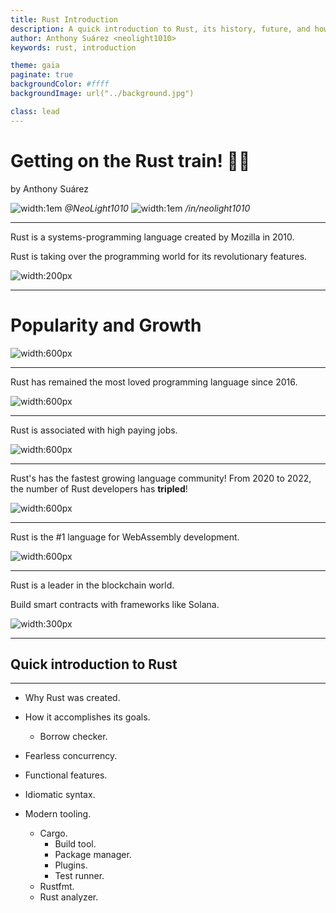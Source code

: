 ```yaml
---
title: Rust Introduction
description: A quick introduction to Rust, its history, future, and how to get started.
author: Anthony Suárez <neolight1010>
keywords: rust, introduction

theme: gaia
paginate: true
backgroundColor: #ffff
backgroundImage: url("../background.jpg")

class: lead
---
```


# Getting on the Rust train! 🦀🚂

by Anthony Suárez


![width:1em](https://cdn-icons-png.flaticon.com/512/25/25231.png) *@NeoLight1010*
![width:1em](https://cdn-icons-png.flaticon.com/512/174/174857.png) */in/neolight1010*

---

Rust is a systems-programming language created by Mozilla in 2010.

Rust is taking over the programming world for its revolutionary features.

![width:200px](https://rustacean.net/assets/cuddlyferris.png)

---

# Popularity and Growth

![width:600px](https://cdna.artstation.com/p/assets/images/images/010/103/780/large/eoin-o-broin-03.jpg?1522607778)

---

Rust has remained the most loved programming language since 2016.

![width:600px](https://rustacean.net/more-crabby-things/ferris-love.jpg)

<!--_footer: StackOverflow Survey 2016, 2017, 2018, 2019, 2020, 2021 -->

---

Rust is associated with high paying jobs.

![width:600px](https://i.imgur.com/Npho9BV.png)

<!-- Rust jobs usually have high-paying salaries averaging at around $77,530 
per year, according to the 2021 StackOverflow Survey.-->

<!-- _footer: StackOverflow Surveys -->

---

Rust's has the fastest growing language community! From 2020 to 2022, the
number of Rust developers has **tripled**!

![width:600px](https://blog.knoldus.com/wp-content/uploads/2020/09/Rust-1024x381-1.jpg)

<!-- Rust is mostly popular in AR/VR and IoT. Now bigger than Ruby. -->
<!-- Rust's community had nearly 2.2M developers at the time of the survey. -->

<!-- _footer: State of the Developer Nation 2022 -->

---

Rust is the #1 language for WebAssembly development. 

![width:600px](https://www.rust-lang.org/static/images/wasm-ferris.png)

<!-- Most WASM developers either use Rust, or they want to use it. -->

<!--_footer: State of WASM 2021: https://blog.scottlogic.com/2021/06/21/state-of-wasm.html -->

---

Rust is a leader in the blockchain world.

Build smart contracts with frameworks like Solana.

![width:300px](https://s2.coinmarketcap.com/static/img/coins/200x200/5426.png)

---

## Quick introduction to Rust

<!-- What makes Rust so attractive? -->

---

- Why Rust was created.
- How it accomplishes its goals.
    - Borrow checker.
- Fearless concurrency.

- Functional features.
- Idiomatic syntax.

- Modern tooling.
    - Cargo.
        - Build tool.
        - Package manager.
        - Plugins.
        - Test runner.
    - Rustfmt.
    - Rust analyzer.
